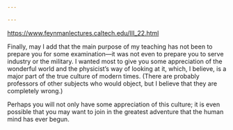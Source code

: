 ```yaml
---

---
```



<https://www.feynmanlectures.caltech.edu/III_22.html>

Finally, may I add that the main purpose of my teaching has not been to prepare you for some examination—it was not even to prepare you to serve industry or the military. I wanted most to give you some appreciation of the wonderful world and the physicist’s way of looking at it, which, I believe, is a major part of the true culture of modern times. (There are probably professors of other subjects who would object, but I believe that they are completely wrong.)

Perhaps you will not only have some appreciation of this culture; it is even possible that you may want to join in the greatest adventure that the human mind has ever begun.
